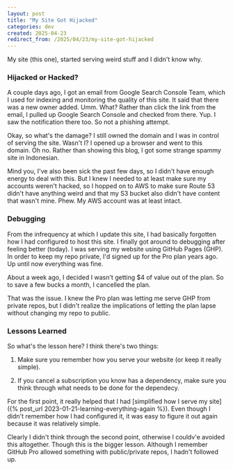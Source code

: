 ```yaml
---
layout: post
title: "My Site Got Hijacked"
categories: dev
created: 2025-04-23
redirect_from: /2025/04/23/my-site-got-hijacked
---
```

My site (this one), started serving weird stuff and I didn't know why.

### Hijacked or Hacked?

A couple days ago, I got an email from Google Search Console Team, which I used for indexing and monitoring the quality of this site. It said that there was a new owner added. Umm. What? Rather than click the link from the email, I pulled up Google Search Console and checked from there. Yup. I saw the notification there too. So not a phishing attempt.

Okay, so what's the damage? I still owned the domain and I was in control of serving the site. Wasn't I? I opened up a browser and went to this domain. Oh no. Rather than showing this blog, I got some strange spammy site in Indonesian.

Mind you, I've also been sick the past few days, so I didn't have enough energy to deal with this. But I knew I needed to at least make sure my accounts weren't hacked, so I hopped on to AWS to make sure Route 53 didn't have anything weird and that my S3 bucket also didn't have content that wasn't mine. Phew. My AWS account was at least intact.

### Debugging

From the infrequency at which I update this site, I had basically forgotten how I had configured to host this site. I finally got around to debugging after feeling better (today). I was serving my website using GitHub Pages (GHP). In order to keep my repo private, I'd signed up for the Pro plan years ago. Up until now everything was fine.

About a week ago, I decided I wasn't getting $4 of value out of the plan. So to save a few bucks a month, I cancelled the plan.

That was the issue. I knew the Pro plan was letting me serve GHP from private repos, but I didn't realize the implications of letting the plan lapse without changing my repo to public.

### Lessons Learned

So what's the lesson here? I think there's two things:

1. Make sure you remember how you serve your website (or keep it really simple).

2. If you cancel a subscription you know has a dependency, make sure you think through what needs to be done for the dependecy.

For the first point, it really helped that I had [simplified how I serve my site]({% post_url 2023-01-21-learning-everything-again %}). Even though I didn't remember how I had configured it, it was easy to figure it out again because it was relatively simple.

Clearly I didn't think through the second point, otherwise I couldv'e avoided this altogether. Though this is the bigger lesson. Although I remember GitHub Pro allowed something with public/private repos, I hadn't followed up.
